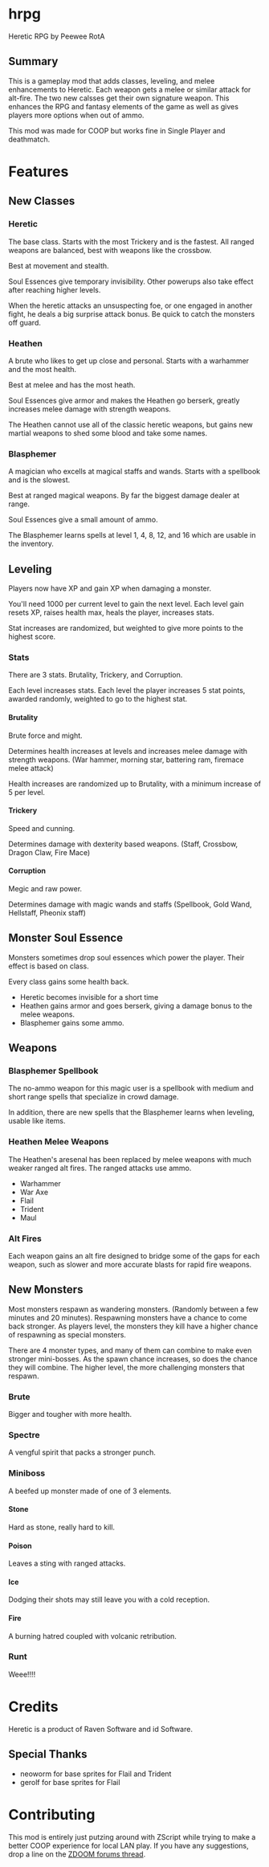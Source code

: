 # hrpg
Heretic RPG by Peewee RotA

## Summary
This is a gameplay mod that adds classes, leveling, and melee enhancements to Heretic. Each weapon gets a melee or similar attack for alt-fire. The two new calsses get their own signature weapon. This enhances the RPG and fantasy elements of the game as well as gives players more options when out of ammo.

This mod was made for COOP but works fine in Single Player and deathmatch.

# Features

## New Classes

### Heretic
The base class. Starts with the most Trickery and is the fastest. All ranged weapons are balanced, best with weapons like the crossbow.

Best at movement and stealth.

Soul Essences give temporary invisibility. Other powerups also take effect after reaching higher levels.

When the heretic attacks an unsuspecting foe, or one engaged in another fight, he deals a big surprise attack bonus. Be quick to catch the monsters off guard.

### Heathen
A brute who likes to get up close and personal. Starts with a warhammer and the most health.

Best at melee and has the most heath.

Soul Essences give armor and makes the Heathen go berserk, greatly increases melee damage with strength weapons.

The Heathen cannot use all of the classic heretic weapons, but gains new martial weapons to shed some blood and take some names.

### Blasphemer
A magician who excells at magical staffs and wands. Starts with a spellbook and is the slowest.

Best at ranged magical weapons. By far the biggest damage dealer at range.

Soul Essences give a small amount of ammo.

The Blasphemer learns spells at level 1, 4, 8, 12, and 16 which are usable in the inventory.

## Leveling
Players now have XP and gain XP when damaging a monster.

You'll need 1000 per current level to gain the next level. Each level gain resets XP, raises health max, heals the player, increases stats.

Stat increases are randomized, but weighted to give more points to the highest score.

### Stats
There are 3 stats. Brutality, Trickery, and Corruption.

Each level increases stats. Each level the player increases 5 stat points, awarded randomly, weighted to go to the highest stat.

#### Brutality
Brute force and might.

Determines health increases at levels and increases melee damage with strength weapons. (War hammer, morning star, battering ram, firemace melee attack)

Health increases are randomized up to Brutality, with a minimum increase of 5 per level.

#### Trickery
Speed and cunning.

Determines damage with dexterity based weapons. (Staff, Crossbow, Dragon Claw, Fire Mace)

#### Corruption
Megic and raw power.

Determines damage with magic wands and staffs (Spellbook, Gold Wand, Hellstaff, Pheonix staff)

## Monster Soul Essence
Monsters sometimes drop soul essences which power the player. Their effect is based on class.

Every class gains some health back.

- Heretic becomes invisible for a short time
- Heathen gains armor and goes berserk, giving a damage bonus to the melee weapons.
- Blasphemer gains some ammo.

## Weapons

### Blasphemer Spellbook

The no-ammo weapon for this magic user is a spellbook with medium and short range spells that specialize in crowd damage.

In addition, there are new spells that the Blasphemer learns when leveling, usable like items.

### Heathen Melee Weapons
The Heathen's aresenal has been replaced by melee weapons with much weaker ranged alt fires. The ranged attacks use ammo.

 - Warhammer
 - War Axe
 - Flail
 - Trident
 - Maul

### Alt Fires
Each weapon gains an alt fire designed to bridge some of the gaps for each weapon, such as slower and more accurate blasts for rapid fire weapons.

## New Monsters

Most monsters respawn as wandering monsters. (Randomly between a few minutes and 20 minutes). Respawning monsters have a chance to come back stronger. As players level, the monsters they kill have a higher chance of respawning as special monsters.

There are 4 monster types, and many of them can combine to make even stronger mini-bosses. As the spawn chance increases, so does the chance they will combine. The higher level, the more challenging monsters that respawn.

### Brute
Bigger and tougher with more health.

### Spectre
A vengful spirit that packs a stronger punch.

### Miniboss
A beefed up monster made of one of 3 elements.

#### Stone
Hard as stone, really hard to kill.

#### Poison
Leaves a sting with ranged attacks.

#### Ice
Dodging their shots may still leave you with a cold reception.

#### Fire
A burning hatred coupled with volcanic retribution.

### Runt
Weee!!!!

# Credits

Heretic is a product of Raven Software and id Software.

## Special Thanks

* neoworm for base sprites for Flail and Trident
* gerolf for base sprites for Flail

# Contributing

This mod is entirely just putzing around with ZScript while trying to make a better COOP experience for local LAN play. If you have any suggestions, drop a line on the [ZDOOM forums thread](https://forum.zdoom.org/viewtopic.php?f=43&t=72263).